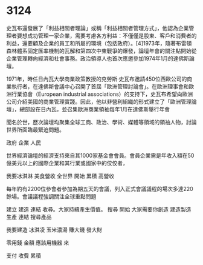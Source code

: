 # 3124

史瓦布還發展了「利益相關者理論」或稱「利益相關者管理方式」，他認為企業管理者要想成功管理一家企業，需要考慮各方利益：不僅僅是股東、客戶和消費者的利益，還要顧及企業的員工和所屬的環境（包括政府）。[4]1973年，隨著布雷頓森林體系固定匯率機制的瓦解和第四次中東戰爭的爆發，論壇年會的關注點開始從企業管理轉向經濟和社會事務。政治領導人也首次應邀參加1974年1月的達佛斯論壇。

1971年，時任日內瓦大學商業政策教授的克勞斯·史瓦布邀請450位西歐公司的商業執行者，在達佛斯會議中心召開了首屆「歐洲管理討論會」。在歐洲理事會和歐洲行業協會（European industrial associations）的支持下，史瓦布希望向歐洲公司介紹美國的商業管理實踐。因此，他以非營利組織的形式建立了「歐洲管理論壇」，總部設在日內瓦，並召集歐洲商業領袖每年1月在達佛斯舉行年會


聞名於世，歷次論壇均聚集全球工商、政治、學術、媒體等領域的領袖人物，討論世界所面臨最緊迫問題。

政府 企業 人民


世界經濟論壇的經濟支持來自其1000家基金會會員。會員企業需是年收入額在50億美元以上的國際企業和其行業或國家中的佼佼者，


我要冰淇淋 美食營收 全世界 開始
累積 高營收

每年約有2200位參會者參加為期五天的會議，列入正式會議議程的場次多達220餘場。會議議程強調關注全球重點問題

建立 建造 連結 收尋。大家持續產生價值。
搜尋 開始
大家需要你創造 建造製造 生產 連結 搜尋產品

我要建造 冰淇凌
玉米濃湯
賺大錢 發大財

零用錢
金額
應該用機器 來

支付
收費
累積
